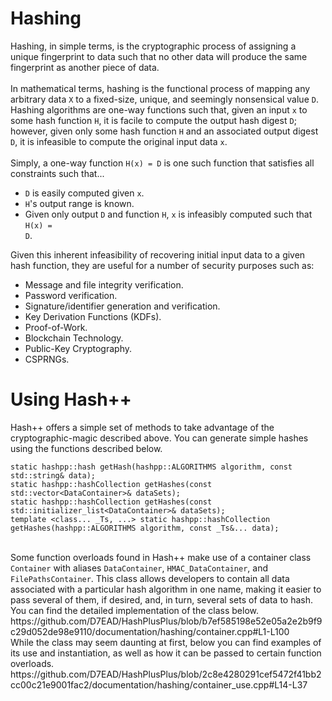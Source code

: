 <h1>Hashing</h1>
Hashing, in simple terms, is the cryptographic process of assigning a unique fingerprint to data such that no other data will produce the same fingerprint as another piece of data.
<br><br>
In mathematical terms, hashing is the functional process of mapping any arbitrary data <code>X</code> to a fixed-size, unique, and seemingly nonsensical value <code>D</code>. Hashing algorithms are one-way functions such that, given an input <code>x</code> to some hash function <code>H</code>, it is facile to compute the output hash digest <code>D</code>; however, given only some hash function <code>H</code> and an associated output digest <code>D</code>, it is infeasible to compute the original input data <code>x</code>.
<br><br>
Simply, a one-way function <code>H(x) = D</code> is one such function that satisfies all constraints such that...

- <code>D</code> is easily computed given <code>x</code>.
- <code>H</code>'s output range is known.
- Given only output <code>D</code> and function <code>H</code>, <code>x</code> is infeasibly computed such that <code>H(x) = D</code>.

Given this inherent infeasibility of recovering initial input data to a given hash function, they are useful for a number of security purposes such as:

- Message and file integrity verification.
- Password verification.
- Signature/identifier generation and verification.
- Key Derivation Functions (KDFs).
- Proof-of-Work.
- Blockchain Technology.
- Public-Key Cryptography.
- CSPRNGs.

<h1>Using Hash++</h1>
Hash++ offers a simple set of methods to take advantage of the cryptographic-magic described above. You can generate simple hashes using the functions described below.

```
static hashpp::hash getHash(hashpp::ALGORITHMS algorithm, const std::string& data);
static hashpp::hashCollection getHashes(const std::vector<DataContainer>& dataSets);
static hashpp::hashCollection getHashes(const std::initializer_list<DataContainer>& dataSets);
template <class... _Ts, ...> static hashpp::hashCollection getHashes(hashpp::ALGORITHMS algorithm, const _Ts&... data);
```
<br>
Some function overloads found in Hash++ make use of a container class <code>Container</code> with aliases <code>DataContainer</code>, <code>HMAC_DataContainer</code>, and <code>FilePathsContainer</code>. This class allows developers to contain all data associated with a particular hash algorithm in one name, making it easier to pass several of them, if desired, and, in turn, several sets of data to hash. You can find the detailed implementation of the class below.
https://github.com/D7EAD/HashPlusPlus/blob/b7ef585198e52e05a2e2b9f9c29d052de98e9110/documentation/hashing/container.cpp#L1-L100

<br>
While the class may seem daunting at first, below you can find examples of its use and instantiation, as well as how it can be passed to certain function overloads.
https://github.com/D7EAD/HashPlusPlus/blob/2c8e4280291cef5472f41bb2cc00c21e9001fac2/documentation/hashing/container_use.cpp#L14-L37
